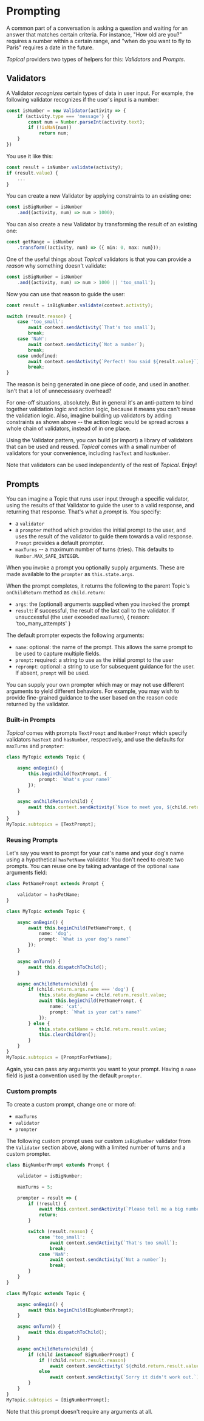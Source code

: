 # Prompting

A common part of a conversation is asking a question and waiting for an answer that matches certain criteria. For instance, "How old are you?" requires a number within a certain range, and "when do you want to fly to Paris" requires a date in the future.

*Topical* providers two types of helpers for this: *Validators* and *Prompts*.

## Validators

A Validator *recognizes* certain types of data in user input. For example, the following validator recognizes if the user's input is a number:
```ts
const isNumber = new Validator(activity => {
    if (activity.type === 'message') {
        const num = Number.parseInt(activity.text);
        if (!isNaN(num))
            return num;
    }
})
```
You use it like this:
```ts
const result = isNumber.validate(activity);
if (result.value) {
    ...
}
```
You can create a new Validator by applying constraints to an existing one:
```ts
const isBigNumber = isNumber
    .and((activity, num) => num > 1000);
```
You can also create a new Validator by transforming the result of an existing one:
```ts
const getRange = isNumber
    .transform((activity, num) => ({ min: 0, max: num}));
```
One of the useful things about *Topical* validators is that you can provide a *reason* why something doesn't validate:
```ts
const isBigNumber = isNumber
    .and((activity, num) => num > 1000 || 'too_small');
```
Now you can use that reason to guide the user:
```ts
const result = isBigNumber.validate(context.activity);

switch (result.reason) {
    case 'too_small':
        await context.sendActivity(`That's too small`);
        break;
    case 'NaN':
        await context.sendActicity(`Not a number`);
        break;
    case undefined:
        await context.sendActivity(`Perfect! You said ${result.value}`);
        break;
}
```
The reason is being generated in one piece of code, and used in another. Isn't that a lot of unnecessasry overhead?

For one-off situations, absolutely. But in general it's an anti-pattern to bind together validation logic and action logic, because it means you can't reuse the validation logic. Also, imagine building up validators by adding constraints as shown above -- the action logic would be spread across a whole chain of validators, instead of in one place.

Using the Validator pattern, you can build (or import) a library of validators that can be used and reused. *Topical* comes with a small number of validators for your convenience, including `hasText` and `hasNumber`.

Note that validators can be used independently of the rest of *Topical*. Enjoy!

## Prompts

You can imagine a Topic that runs user input through a specific validator, using the results of that Validator to guide the user to a valid response, and returning that response. That's what a *prompt* is. You specify:

* a `validator`
* a `prompter` method which provides the initial prompt to the user, and uses the result of the validator to guide them towards a valid response. `Prompt` provides a default prompter.
* `maxTurns` -- a maximum number of turns (tries). This defaults to `Number.MAX_SAFE_INTEGER`.

When you invoke a prompt you optionally supply arguments. These are made available to the `prompter` as `this.state.args`.

When the prompt completes, it returns the following to the parent Topic's `onChildReturn` method as `child.return`:

* `args`: the (optional) arguments supplied when you invoked the prompt
* `result`: if successful, the result of the last call to the validator. If unsuccessful (the user exceeded `maxTurns`), { reason: 'too_many_attempts' }

The default prompter expects the following arguments:

* `name`: optional: the name of the prompt. This allows the same prompt to be used to capture multiple fields.
* `prompt`: required: a string to use as the initial prompt to the user
* `reprompt`:  optional: a string to use for subsequent guidance for the user. If absent, `prompt` will be used.

You can supply your own prompter which may or may not use different arguments to yield different behaviors. For example, you may wish to provide fine-grained guidance to the user based on the reason code returned by the validator.

### Built-in Prompts

*Topical* comes with prompts `TextPrompt` and `NumberPrompt` which specify validators `hasText` and `hasNumber`, respectively, and use the defaults for `maxTurns` and `prompter`:
```ts
class MyTopic extends Topic {

    async onBegin() {
        this.beginChild(TextPrompt, {
            prompt: `What's your name?`
        });
    }

    async onChildReturn(child) {
        await this.context.sendActivity(`Nice to meet you, ${child.return.result.value}`);
    }
}
MyTopic.subtopics = [TextPrompt];
```

### Reusing Prompts

Let's say you want to prompt for your cat's name and your dog's name using a hypothetical `hasPetName` validator. You don't need to create two prompts. You can reuse one by taking advantage of the optional `name` arguments field:
```ts
class PetNamePrompt extends Prompt {

    validator = hasPetName;
}

class MyTopic extends Topic {

    async onBegin() {
        await this.beginChild(PetNamePrompt, {
            name: 'dog', 
            prompt: `What is your dog's name?`
        });
    }

    async onTurn() {
        await this.dispatchToChild();
    }

    async onChildReturn(child) {
        if (child.return.args.name === 'dog') {
            this.state.dogName = child.return.result.value;
            await this.beginChild(PetNamePrompt, {
                name: 'cat',
                prompt: `What is your cat's name?`
            });
        } else {
            this.state.catName = child.return.result.value;
            this.clearChildren();
        }
    }
}
MyTopic.subtopics = [PromptForPetName];
```

Again, you can pass any arguments you want to your prompt. Having a `name` field is just a convention used by the default `prompter`.

### Custom prompts

To create a custom prompt, change one or more of:
* `maxTurns`
* `validator`
* `prompter`

The following custom prompt uses our custom `isBigNumber` validator from the `Validator` section above, along with a limited number of turns and a custom prompter.
```ts
class BigNumberPrompt extends Prompt {

    validator = isBigNumber;

    maxTurns = 5;

    prompter = result => {
        if (!result) {
            await this.context.sendActivity(`Please tell me a big number.`);
            return;
        }

        switch (result.reason) {
            case 'too_small':
                await context.sendActivity(`That's too small`);
                break;
            case 'NaN':
                await context.sendActivity(`Not a number`);
                break;
        }
    }
}

class MyTopic extends Topic {

    async onBegin() {
        await this.beginChild(BigNumberPrompt);
    }

    async onTurn() {
        await this.dispatchToChild();
    }

    async onChildReturn(child) {
        if (child instanceof BigNumberPrompt) {
            if (!child.return.result.reason)
                await context.sendActivity(`${child.return.result.value} is indeed a big number.`);
            else
                await context.sendActivity(`Sorry it didn't work out.`);
        }
    }
}
MyTopic.subtopics = [BigNumberPrompt];
```
Note that this prompt doesn't require any arguments at all. 

